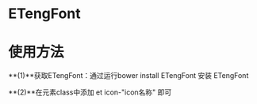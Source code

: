 # ETengFont
使用方法
======================
**(1)**获取ETengFont：通过运行bower install ETengFont 安装 ETengFont

**(2)**在元素class中添加 et icon-"icon名称" 即可

